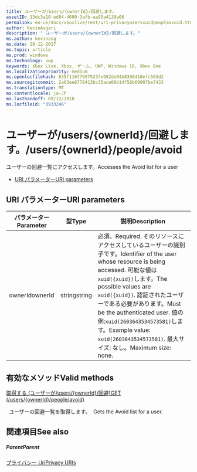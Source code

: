 ```yaml
---
title: ユーザーが/users/{ownerId}/回避します。
assetID: 13dc3a10-ed04-4600-3afb-aa95a4139a06
permalink: en-us/docs/xboxlive/rest/uri-privacyusersxuidpeopleavoid.html
author: KevinAsgari
description: " ユーザーが/users/{ownerId}/回避します。"
ms.author: kevinasg
ms.date: 20-12-2017
ms.topic: article
ms.prod: windows
ms.technology: uwp
keywords: Xbox Live, Xbox, ゲーム, UWP, Windows 10, Xbox One
ms.localizationpriority: medium
ms.openlocfilehash: 635f11677997523fe952de04b8398410efc503d2
ms.sourcegitcommit: 2a63ee6770413bc35ace09b14f56b60007be7433
ms.translationtype: MT
ms.contentlocale: ja-JP
ms.lasthandoff: 09/12/2018
ms.locfileid: "3933246"
---
```

# <a name="usersowneridpeopleavoid"></a><span data-ttu-id="dc846-104">ユーザーが/users/{ownerId}/回避します。</span><span class="sxs-lookup"><span data-stu-id="dc846-104">/users/{ownerId}/people/avoid</span></span>
<span data-ttu-id="dc846-105">ユーザーの回避一覧にアクセスします。</span><span class="sxs-lookup"><span data-stu-id="dc846-105">Accesses the Avoid list for a user</span></span>

  * [<span data-ttu-id="dc846-106">URI パラメーター</span><span class="sxs-lookup"><span data-stu-id="dc846-106">URI parameters</span></span>](#ID4EQ)

<a id="ID4EQ"></a>


## <a name="uri-parameters"></a><span data-ttu-id="dc846-107">URI パラメーター</span><span class="sxs-lookup"><span data-stu-id="dc846-107">URI parameters</span></span>

| <span data-ttu-id="dc846-108">パラメーター</span><span class="sxs-lookup"><span data-stu-id="dc846-108">Parameter</span></span>| <span data-ttu-id="dc846-109">型</span><span class="sxs-lookup"><span data-stu-id="dc846-109">Type</span></span>| <span data-ttu-id="dc846-110">説明</span><span class="sxs-lookup"><span data-stu-id="dc846-110">Description</span></span>|
| --- | --- | --- |
| <span data-ttu-id="dc846-111">ownerId</span><span class="sxs-lookup"><span data-stu-id="dc846-111">ownerId</span></span>| <span data-ttu-id="dc846-112">string</span><span class="sxs-lookup"><span data-stu-id="dc846-112">string</span></span>| <span data-ttu-id="dc846-113">必須。</span><span class="sxs-lookup"><span data-stu-id="dc846-113">Required.</span></span> <span data-ttu-id="dc846-114">そのリソースにアクセスしているユーザーの識別子です。</span><span class="sxs-lookup"><span data-stu-id="dc846-114">Identifier of the user whose resource is being accessed.</span></span> <span data-ttu-id="dc846-115">可能な値は<code>xuid({xuid})</code>します。</span><span class="sxs-lookup"><span data-stu-id="dc846-115">The possible values are <code>xuid({xuid})</code>.</span></span> <span data-ttu-id="dc846-116">認証されたユーザーである必要があります。</span><span class="sxs-lookup"><span data-stu-id="dc846-116">Must be the authenticated user.</span></span> <span data-ttu-id="dc846-117">値の例:<code>xuid(2603643534573581)</code>します。</span><span class="sxs-lookup"><span data-stu-id="dc846-117">Example value: <code>xuid(2603643534573581)</code>.</span></span> <span data-ttu-id="dc846-118">最大サイズ: なし。</span><span class="sxs-lookup"><span data-stu-id="dc846-118">Maximum size: none.</span></span> |

<a id="ID4ERB"></a>


## <a name="valid-methods"></a><span data-ttu-id="dc846-119">有効なメソッド</span><span class="sxs-lookup"><span data-stu-id="dc846-119">Valid methods</span></span>

[<span data-ttu-id="dc846-120">取得する (ユーザーが/users/{ownerId}/回避)</span><span class="sxs-lookup"><span data-stu-id="dc846-120">GET (/users/{ownerId}/people/avoid)</span></span>](uri-privacyusersxuidpeopleavoidget.md)

<span data-ttu-id="dc846-121">&nbsp;&nbsp;ユーザーの回避一覧を取得します。</span><span class="sxs-lookup"><span data-stu-id="dc846-121">&nbsp;&nbsp;Gets the Avoid list for a user.</span></span>

<a id="ID4E2B"></a>


## <a name="see-also"></a><span data-ttu-id="dc846-122">関連項目</span><span class="sxs-lookup"><span data-stu-id="dc846-122">See also</span></span>

<a id="ID4E4B"></a>


##### <a name="parent"></a><span data-ttu-id="dc846-123">Parent</span><span class="sxs-lookup"><span data-stu-id="dc846-123">Parent</span></span>

[<span data-ttu-id="dc846-124">プライバシー Uri</span><span class="sxs-lookup"><span data-stu-id="dc846-124">Privacy URIs</span></span>](atoc-reference-privacyv2.md)
